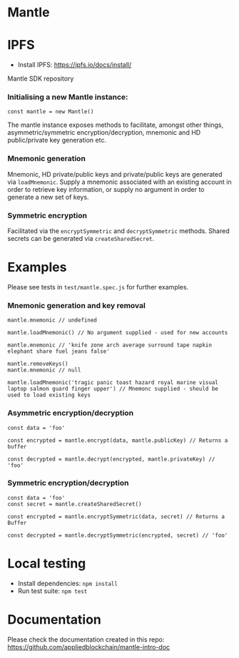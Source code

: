 # Mantle

# IPFS

- Install IPFS: https://ipfs.io/docs/install/

Mantle SDK repository

### Initialising a new Mantle instance:

`const mantle = new Mantle()`

The mantle instance exposes methods to facilitate, amongst other things, asymmetric/symmetric encryption/decryption, mnemonic and HD public/private key generation etc.

### Mnemonic generation

Mnemonic, HD private/public keys and private/public keys are generated via `loadMnemonic`. Supply a mnemonic associated with an existing account in order to retrieve key information, or supply no argument in order to generate a new set of keys.

### Symmetric encryption

Facilitated via the `encryptSymmetric` and `decryptSymmetric` methods. Shared secrets can be generated via `createSharedSecret`.


# Examples

Please see tests in `test/mantle.spec.js` for further examples.

### Mnemonic generation and key removal

```
mantle.mnemonic // undefined

mantle.loadMnemonic() // No argument supplied - used for new accounts

mantle.mnemonic // 'knife zone arch average surround tape napkin elephant share fuel jeans false'

mantle.removeKeys()
mantle.mnemonic // null

mantle.loadMnemonic('tragic panic toast hazard royal marine visual laptop salmon guard finger upper') // Mnemonc supplied - should be used to load existing keys
```

### Asymmetric encryption/decryption

```
const data = 'foo'

const encrypted = mantle.encrypt(data, mantle.publicKey) // Returns a buffer

const decrypted = mantle.decrypt(encrypted, mantle.privateKey) // 'foo'
```

### Symmetric encryption/decryption

```
const data = 'foo'
const secret = mantle.createSharedSecret()

const encrypted = mantle.encryptSymmetric(data, secret) // Returns a Buffer

const decrypted = mantle.decryptSymmetric(encrypted, secret) // 'foo'
```

# Local testing

- Install dependencies: `npm install`
- Run test suite: `npm test`

# Documentation

Please check the documentation created in this repo: https://github.com/appliedblockchain/mantle-intro-doc
